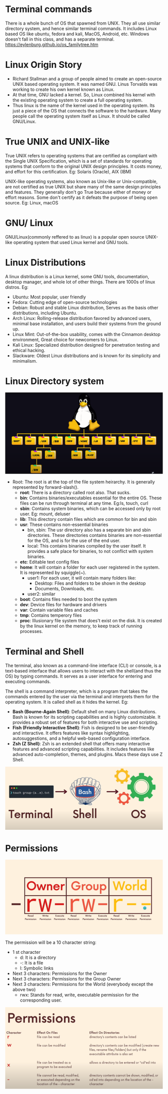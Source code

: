 # Terminal commands
There is a whole bunch of OS that spawned from UNIX. They all use similar directory system, and hence similar terminal commands. 
It includes Linux based OS like ubuntu, fedora and kali, MacOS, Android, etc.
Windows doesn't fall in this class, and has a separate terminal.
https://eylenburg.github.io/os_familytree.htm

# Linux Origin Story
- Richard Stallman and a group of people aimed to create an open-source UNIX based operating system. It was named GNU.
    Linus Torvalds was working to create his own kernel known as Linux.
- At that time, GNU lacked a kernel. So, Linux combined his kernel with the existing operating system to create a full operating system.
- Thus linux is the name of the kernel used in the operating system. Its just a piece of the OS that connects the software to the hardware. Many people call the operating system itself as Linux. It should be called GNU/Linux.

# True UNIX and UNIX-like
True UNIX refers to operating systems that are certified as compliant with the Single UNIX Specification, which is a set of standards for operating systems that conform to the original UNIX design principles. It costs money, and effort for this certification.
Eg: Solaris (Oracle), AIX (IBM)

UNIX-like operating systems, also known as Unix-like or Unix-compatible, are not certified as true UNIX but share many of the same design principles and features. They generally don't go True because either of money or effort reasons. Some don't certify as it defeats the purpose of being open source.
Eg: Linux, macOS

# GNU/ Linux
GNU/Linux(commonly reffered to as linux) is a popular open source UNIX-like operating system that used Linux kernel and GNU tools.


# Linux Distributions
A linux distribution is a Linux kernel, some GNU tools, documentation, desktop manager, and whole lot of other things. There are 1000s of linux distros.
Eg: 
- Ubuntu: Most popular, user friendly
- Fedora: Cutting edge of open-source technologies
- Debian: Robust and stable Linux distribution, Serves as the basis other distributions, including Ubuntu.
- Arch Linux: Rolling-release distribution favored by advanced users, minimal base installation, and users build their systems from the ground up.
- Linux Mint: Out-of-the-box usability, comes with the Cinnamon desktop environment, Great choice for newcomers to Linux.
- Kali Linux: Specialized distribution designed for penetration testing and ethical hacking. 
- Slackware: Oldest Linux distributions and is known for its simplicity and minimalism.
  

# Linux Directory system
![Alt text](<Screenshot from 2023-10-31 12-47-40.png>)
- Root: The root is at the top of the file system heirarchy. It is generally represented by forward-slash(\).
    - **root**: There is a directory called root also. That sucks.
    - **bin**: Contains binaries/executables essential for the entire OS. These files can be run through terminal at any time. Eg:ls, touch, curl
    - **sbin**: Contains system binaries, which can be accessed only by root user. Eg: mount, deluser
    - **lib**: This directory contain files which are common for bin and sbin
    - **usr**: These contains non-essential binaries
      - bin, sbin: The usr directory also has a separate bin and sbin directories. These directories contains binaries are non-essential for the OS, and is for the use of the end user.
      - local: This contains binaries compiled by the user itself. It provides a safe place for binaries, to not conflict with system binaries.
    - **etc**: Editable text config files
    - **home**: It will contain a folder for each user registered in the system. It is represented by squiggle(~). 
      - user1: For each user, it will contain many folders like:
        - Desktop: Files and folders to be shown in the desktop
        - Documents, Downloads, etc.
      - user2: similar
    - **boot**: Contains files needed to boot the system
    - **dev**: Device files for hardware and drivers
    - **var**: Contain variable files and caches
    - **tmp**: Contains temperory files
    - **proc**: Illusionary file system that does't exist on the disk. It is created by the linux kernel on the memory, to keep track of running processes.

# Terminal and Shell
The terminal, also known as a command-line interface (CLI) or console, is a text-based interface that allows users to interact with the shell(and thus the OS) by typing commands. It serves as a user interface for entering and executing commands. 

The shell is a command interpreter, which is a program that takes the commands entered by the user via the terminal and interprets them for the operating system. It is called shell as it hides the kernel.
Eg:
- **Bash (Bourne-Again Shell)**: Default shell on many Linux distributions. Bash is known for its scripting capabilities and is highly customizable. It provides a robust set of features for both interactive use and scripting.
- **Fish (Friendly Interactive Shell)**: Fish is designed to be user-friendly and interactive. It offers features like syntax highlighting, autosuggestions, and a helpful web-based configuration interface.
- **Zsh (Z Shell)**: Zsh is an extended shell that offers many interactive features and advanced scripting capabilities. It includes features like advanced auto-completion, themes, and plugins. Macs these days use Z Shell.

![Alt text](<Screenshot from 2023-10-31 10-37-49.png>)


# Permissions

![Alt text](<Screenshot from 2023-11-09 20-01-30.png>)

The permission will be a 10 character string:
 - 1 st character
    - d: It is a directory
    - -: It is a file
    - l: Symbolic links
 - Next 3 characters: Permissions for the Owner
 - Next 3 characters: Permissions for the Group Owner
 - Next 3 characters: Permissions for the World (everybody except the above two)
    - rwx: Stands for read, write, executable permission for the corresponding user.

![Alt text](<Screenshot from 2023-11-09 20-02-20.png>)
